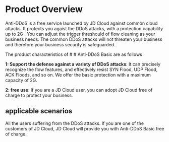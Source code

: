 # Product Overview

Anti-DDoS is a free service launched by JD Cloud against common cloud attacks. It protects you agaist the DDoS attacks, with a protection capability up to 2G . You can adjust the trigger threshould of flow cleaning as your business needs. The common DDoS attacks will not threaten your business and therefore your business security is safeguarded.

The product characteristics of # # Anti-DDoS Basic are as follows

**1: Support the defense against a variety of DDoS attacks**: It can precisely recognize the flow features, and  effectively resist SYN Flood, UDP Flood, ACK Floods, and so on. We offer the basic protection with a maximum capacity of 2G.

**2: free use**: If you are a JD Cloud user, you can adopt JD Cloud free of charge to protect your business.

## applicable scenarios

All the users suffering from the DDoS attacks. If you are one of the customers of JD Cloud, JD Cloud will provide you with Anti-DDoS Basic free of charge.
